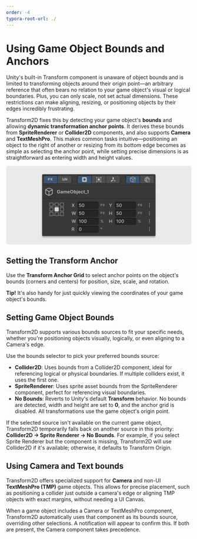 ```yaml
---
order: -4
typora-root-url: ./
---
```


# Using Game Object Bounds and Anchors

Unity's built-in Transform component is unaware of object bounds and is limited to transforming objects around their origin point—an arbitrary reference that often bears no relation to your game object's visual or logical boundaries. Plus, you can only scale, not set actual dimensions. These restrictions can make aligning, resizing, or positioning objects by their edges incredibly frustrating.

Transform2D fixes this by detecting your game object's **bounds** and allowing **dynamic transformation anchor points**. It derives these bounds from **SpriteRenderer** or **Collider2D** components, and also supports **Camera** and **TextMeshPro**. This makes common tasks intuitive—positioning an object to the right of another or resizing from its bottom edge becomes as simple as selecting the anchor point, while setting precise dimensions is as straightforward as entering width and height values.

![](/static/single-transform-controls.png)

## Setting the Transform Anchor

Use the **Transform Anchor Grid** to select anchor points on the object's bounds (corners and centers) for position, size, scale, and rotation.

**Tip!** It's also handy for just quickly viewing the coordinates of your game object's bounds.

## Setting Game Object Bounds

Transform2D supports various bounds sources to fit your specific needs, whether you're positioning objects visually, logically, or even aligning to a Camera's edge.

Use the bounds selector to pick your preferred bounds source:

- **Collider2D**: Uses bounds from a Collider2D component, ideal for referencing logical or physical boundaries. If multiple colliders exist, it uses the first one.
- **SpriteRenderer**: Uses sprite asset bounds from the SpriteRenderer component, perfect for referencing visual boundaries.
- **No Bounds**: Reverts to Unity's default **Transform** behavior. No bounds are detected, width and height are set to **0**, and the anchor grid is disabled. All transformations use the game object's origin point.

If the selected source isn't available on the current game object, Transform2D temporarily falls back on another source in this priority: **Collider2D → Sprite Renderer → No Bounds**. For example, if you select Sprite Renderer but the component is missing, Transform2D will use Collider2D if it's available; otherwise, it defaults to Transform Origin.

## Using Camera and Text bounds

Transform2D offers specialized support for **Camera** and non-UI **TextMeshPro (TMP)** game objects. This allows for precise placement, such as positioning a collider just outside a camera's edge or aligning TMP objects with exact margins, without needing a UI Canvas.

When a game object includes a Camera or TextMeshPro component, Transform2D automatically uses that component as its bounds source, overriding other selections. A notification will appear to confirm this. If both are present, the Camera component takes precedence.